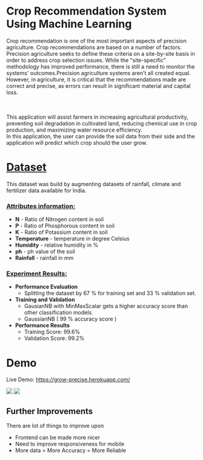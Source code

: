 

# Crop Recommendation System Using Machine Learning

Crop recommendation is one of the most important aspects of precision agriculture. Crop recommendations are based on a number of factors. Precision agriculture seeks to define these criteria on a site-by-site basis in order to address crop selection issues. While the "site-specific" methodology has improved performance, there is still a need to monitor the systems' outcomes.Precision agriculture systems aren't all created equal. However, in agriculture, it is critical that the recommendations made are correct and precise, as errors can result in significant material and capital loss.


<br><br>
This application will assist farmers in increasing agricultural productivity, preventing soil degradation in cultivated land, reducing chemical use in crop production, and maximizing water resource efficiency. <br>In this application, the user can provide the soil data from their side and the application will predict which crop should the user grow.

# [ Dataset ](https://www.kaggle.com/atharvaingle/crop-recommendation-dataset)
This dataset was build by augmenting datasets of rainfall, climate and fertilizer data available for India.

### [Attributes information:]()

* **N** - Ratio of Nitrogen content in soil
* **P** - Ratio of Phosphorous content in soil
* **K** - Ratio of Potassium content in soil
* **Temperature** -  temperature in degree Celsius
* **Humidity** - relative humidity in %
* **ph** - ph value of the soil
* **Rainfall** - rainfall in mm 

### [Experiment Results:]()

 * **Performance Evaluation**
    * Splitting the dataset by 67 % for training set and 33 % validation set.
 * **Training and Validation**
    * GausianNB with MinMaxScalar gets a higher accuracy score than other classification models.
    * GaussianNB ( 99 % accuracy score )
 * **Performance Results**
    * Training Score: 99.6%
    * Validation Score: 99.2%

 
# Demo
Live Demo: https://grow-precise.herokuapp.com/

![](https://github.com/SahilSK202/Crop-Recommendation-System/tree/main/static/app1.png)
![](https://github.com/SahilSK202/Crop-Recommendation-System/tree/main/static/app2.png)

## Further Improvements
There are lot of things to improve upon

- Frontend can be made more nicer 
- Need to improve responsiveness for mobile
- More data = More Accuracy = More Reliable
